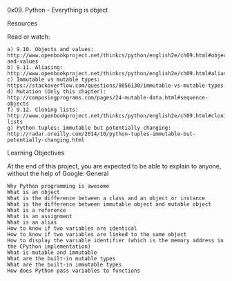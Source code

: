 0x09. Python - Everything is object

Resources

Read or watch:

    a) 9.10. Objects and values: http://www.openbookproject.net/thinkcs/python/english2e/ch09.html#objects-and-values
    b) 9.11. Aliasing: http://www.openbookproject.net/thinkcs/python/english2e/ch09.html#aliasing
    c) Immutable vs mutable types: https://stackoverflow.com/questions/8056130/immutable-vs-mutable-types
    d) Mutation (Only this chapter): http://composingprograms.com/pages/24-mutable-data.html#sequence-objects
    f) 9.12. Cloning lists: http://www.openbookproject.net/thinkcs/python/english2e/ch09.html#cloning-lists
    g) Python tuples: immutable but potentially changing: http://radar.oreilly.com/2014/10/python-tuples-immutable-but-potentially-changing.html

Learning Objectives

At the end of this project, you are expected to be able to explain to anyone, without the help of Google:
General

    Why Python programming is awesome
    What is an object
    What is the difference between a class and an object or instance
    What is the difference between immutable object and mutable object
    What is a reference
    What is an assignment
    What is an alias
    How to know if two variables are identical
    How to know if two variables are linked to the same object
    How to display the variable identifier (which is the memory address in the CPython implementation)
    What is mutable and immutable
    What are the built-in mutable types
    What are the built-in immutable types
    How does Python pass variables to functions

